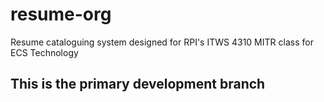 # resume-org
Resume cataloguing system designed for RPI's ITWS 4310 MITR class for ECS Technology

## This is the primary development branch
